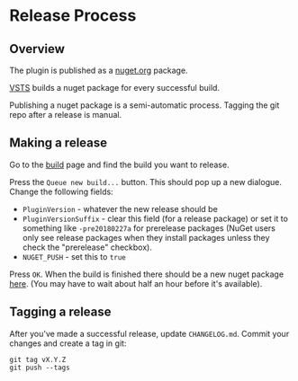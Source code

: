 # Release Process

## Overview

The plugin is published as a [nuget.org](https://www.nuget.org/) package.

[VSTS](https://cucumberbdd.visualstudio.com/cucumber-pro-plugin-specflow) builds a
nuget package for every successful build. 

Publishing a nuget package is a semi-automatic process. Tagging the git repo 
after a release is manual.

## Making a release

Go to the [build](https://cucumberbdd.visualstudio.com/cucumber-pro-plugin-specflow/_build/index?context=mine&path=%5C&definitionId=1&_a=completed) page and find the build you want to release.

Press the `Queue new build...` button. This should pop up a new dialogue.
Change the following fields:

* `PluginVersion` - whatever the new release should be
* `PluginVersionSuffix` - clear this field (for a release package) or set it to something like `-pre20180227a` for prerelease packages (NuGet users only see release packages when they install packages unless they check the "prerelease" checkbox).
* `NUGET_PUSH` - set this to `true`

Press `OK`. When the build is finished there should be a new nuget package
[here](https://www.nuget.org/packages/Cucumber.Pro.SpecFlowPlugin).
(You may have to wait about half an hour before it's available).

## Tagging a release

After you've made a successful release, update `CHANGELOG.md`. Commit your changes
and create a tag in git:

    git tag vX.Y.Z
    git push --tags

